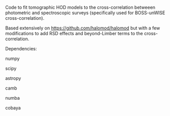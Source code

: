 Code to fit tomographic HOD models to the cross-correlation betweeen photometric and spectroscopic surveys (specifically used for BOSS-unWISE cross-correlation).

Based extensively on https://github.com/halomod/halomod but with a few modifications to add RSD effects and beyond-Limber terms to the cross-correlation.

Dependencies:

numpy

scipy

astropy

camb

numba

cobaya

